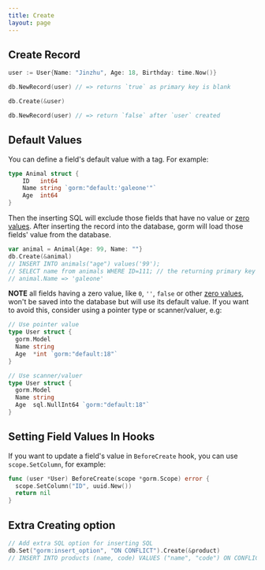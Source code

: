 ```yaml
---
title: Create
layout: page
---
```

## Create Record

```go
user := User{Name: "Jinzhu", Age: 18, Birthday: time.Now()}

db.NewRecord(user) // => returns `true` as primary key is blank

db.Create(&user)

db.NewRecord(user) // => return `false` after `user` created
```

## Default Values

You can define a field's default value with a tag. For example:

```go
type Animal struct {
    ID   int64
    Name string `gorm:"default:'galeone'"`
    Age  int64
}
```

Then the inserting SQL will exclude those fields that have no value or [zero values](https://tour.golang.org/basics/12). After inserting the record into the database, gorm will load those fields' value from the database.

```go
var animal = Animal{Age: 99, Name: ""}
db.Create(&animal)
// INSERT INTO animals("age") values('99');
// SELECT name from animals WHERE ID=111; // the returning primary key is 111
// animal.Name => 'galeone'
```

**NOTE** all fields having a zero value, like `0`, `''`, `false` or other [zero values](https://tour.golang.org/basics/12), won't be saved into the database but will use its default value. If you want to avoid this, consider using a pointer type or scanner/valuer, e.g:

```go
// Use pointer value
type User struct {
  gorm.Model
  Name string
  Age  *int `gorm:"default:18"`
}

// Use scanner/valuer
type User struct {
  gorm.Model
  Name string
  Age  sql.NullInt64 `gorm:"default:18"`
}
```

## Setting Field Values In Hooks

If you want to update a field's value in `BeforeCreate` hook, you can use `scope.SetColumn`, for example:

```go
func (user *User) BeforeCreate(scope *gorm.Scope) error {
  scope.SetColumn("ID", uuid.New())
  return nil
}
```

## Extra Creating option

```go
// Add extra SQL option for inserting SQL
db.Set("gorm:insert_option", "ON CONFLICT").Create(&product)
// INSERT INTO products (name, code) VALUES ("name", "code") ON CONFLICT;
```